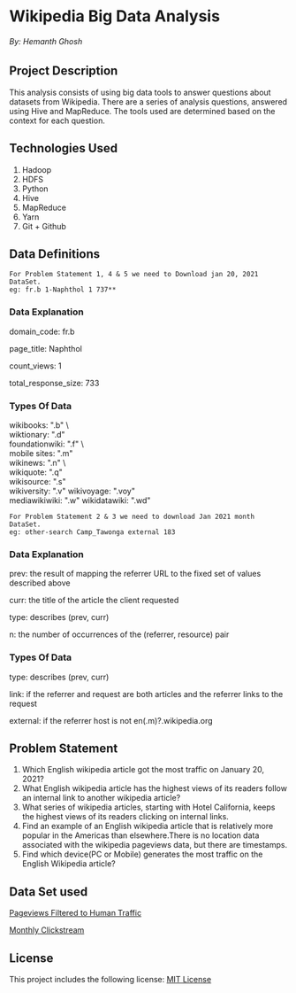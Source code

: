 # Wikipedia Big Data Analysis
###### By: Hemanth Ghosh

## Project Description

This analysis consists of using big data tools to answer questions about datasets from Wikipedia. There are a series of analysis questions, answered using Hive and MapReduce. The tools used are determined based on the context for each question.

## Technologies Used

1.  Hadoop
2.  HDFS
3.  Python
4.  Hive
5.  MapReduce
6.  Yarn
7.  Git + Github

## Data Definitions

    For Problem Statement 1, 4 & 5 we need to Download jan 20, 2021 DataSet.
    eg: fr.b 1-Naphthol 1 737**

### Data Explanation

domain_code: fr.b

page_title: Naphthol

count_views: 1

total_response_size: 733

### Types Of Data

wikibooks: ".b"     \    
wiktionary: ".d"\
foundationwiki: ".f" \        
mobile sites: ".m" \
wikinews: ".n"      \    
wikiquote: ".q"\
wikisource: ".s"        
wikiversity: ".v"
wikivoyage: ".voy"      
mediawikiwiki: ".w"
wikidatawiki: ".wd"

    For Problem Statement 2 & 3 we need to download Jan 2021 month DataSet.
    eg: other-search Camp_Tawonga external 183

### Data Explanation

prev: the result of mapping the referrer URL to the fixed set of values described above

curr: the title of the article the client requested

type: describes (prev, curr)

n: the number of occurrences of the (referrer, resource) pair

### Types Of Data

type: describes (prev, curr)

link: if the referrer and request are both articles and the referrer links to the request

external: if the referrer host is not en(.m)?.wikipedia.org
    


## Problem Statement

1. Which English wikipedia article got the most traffic on January 20, 2021? 
2. What English wikipedia article has the highest views of its readers follow an internal link to another wikipedia article?
3. What series of wikipedia articles, starting with Hotel California, keeps the highest views of its readers clicking on internal links.
4. Find an example of an English wikipedia article that is relatively more popular in the Americas than elsewhere.There is no location data associated with the wikipedia pageviews    data, but there are timestamps. 
5. Find which device(PC or Mobile) generates the most traffic on the English Wikipedia article?

## Data Set used

[Pageviews Filtered to Human Traffic](https://wikitech.wikimedia.org/wiki/Analytics/Data_Lake/Traffic/Pageviews)
    
[Monthly Clickstream](https://meta.wikimedia.org/wiki/Research:Wikipedia_clickstream)

## License
This project includes the following license:
[MIT License](https://github.com/git/git-scm.com/blob/main/MIT-LICENSE.txt)
